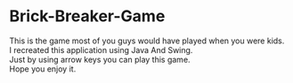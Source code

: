 # Brick-Breaker-Game
This is the game most of you guys would have played when you were kids. <br>
I recreated this application using Java And Swing.<br>
Just by using arrow keys you can play this game.<br>
Hope you enjoy it.
